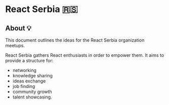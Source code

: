 # React Serbia 🇷🇸

## About 💡

This document outlines the ideas for the React Serbia organization meetups.

React Serbia gathers React enthusiasts in order to empower them. It aims to provide a structure for:

-   networking
-   knowledge sharing
-   ideas exchange
-   job finding
-   community growth
-   talent showcasing.
